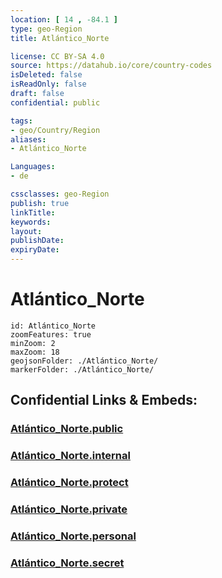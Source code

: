 ```yaml
---
location: [ 14 , -84.1 ] 
type: geo-Region
title: Atlántico_Norte

license: CC BY-SA 4.0
source: https://datahub.io/core/country-codes
isDeleted: false
isReadOnly: false
draft: false
confidential: public

tags:
- geo/Country/Region
aliases:
- Atlántico_Norte

Languages:
- de

cssclasses: geo-Region
publish: true
linkTitle: 
keywords: 
layout: 
publishDate: 
expiryDate: 
---
```


# Atlántico_Norte

```leaflet
id: Atlántico_Norte
zoomFeatures: true 
minZoom: 2 
maxZoom: 18
geojsonFolder: ./Atlántico_Norte/
markerFolder: ./Atlántico_Norte/
```


## Confidential Links & Embeds: 

### [Atlántico_Norte.public](/_public/\Earth\Continent\America~Central\Nicaragua\departments~NicaraguaAtlántico_Norte.public.md) 

### [Atlántico_Norte.internal](/_internal/\Earth\Continent\America~Central\Nicaragua\departments~NicaraguaAtlántico_Norte.internal.md) 

### [Atlántico_Norte.protect](/_protect/\Earth\Continent\America~Central\Nicaragua\departments~NicaraguaAtlántico_Norte.protect.md) 

### [Atlántico_Norte.private](/_private/\Earth\Continent\America~Central\Nicaragua\departments~NicaraguaAtlántico_Norte.private.md) 

### [Atlántico_Norte.personal](/_personal/\Earth\Continent\America~Central\Nicaragua\departments~NicaraguaAtlántico_Norte.personal.md) 

### [Atlántico_Norte.secret](/_secret/\Earth\Continent\America~Central\Nicaragua\departments~NicaraguaAtlántico_Norte.secret.md)

